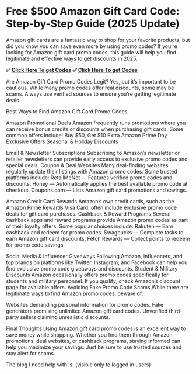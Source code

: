 # Free $500 Amazon Gift Card Code: Step-by-Step Guide (2025 Update)
Amazon gift cards are a fantastic way to shop for your favorite products, but did you know you can save even more by using promo codes? If you’re looking for Amazon gift card promo codes, this guide will help you find legitimate and effective ways to get discounts in 2025.

**✅ [Click Here To get Codes](https://tinyurl.com/yuumyp7x)**
**✅ [Click Here To get Codes](https://tinyurl.com/yuumyp7x)**

Are Amazon Gift Card Promo Codes Legit?
Yes, but it’s important to be cautious. While many promo codes offer real discounts, some may be scams. Always use verified sources to ensure you’re getting legitimate deals.

Best Ways to Find Amazon Gift Card Promo Codes

Amazon Promotional Deals
Amazon frequently runs promotions where you can receive bonus credits or discounts when purchasing gift cards. Some common offers include:
Buy $50, Get $10 Extra
Amazon Prime Day Exclusive Offers
Seasonal & Holiday Discounts

Email & Newsletter Subscriptions
Subscribing to Amazon’s newsletter or retailer newsletters can provide early access to exclusive promo codes and special deals.
Coupon & Deal Websites
Many deal-finding websites regularly update their listings with Amazon promo codes. Some trusted platforms include:
RetailMeNot — Features verified promo codes and discounts.
Honey — Automatically applies the best available promo code at checkout.
Coupons.com — Lists Amazon gift card promotions and savings.

Amazon Credit Card Rewards
Amazon’s own credit cards, such as the Amazon Prime Rewards Visa Card, often include exclusive promo code deals for gift card purchases.
Cashback & Reward Programs
Several cashback apps and reward programs provide Amazon promo codes as part of their loyalty offers. Some popular choices include:
Rakuten — Earn cashback and redeem for promo codes.
Swagbucks — Complete tasks to earn Amazon gift card discounts.
Fetch Rewards — Collect points to redeem for promo code savings.

Social Media & Influencer Giveaways
Following Amazon, influencers, and top brands on platforms like Twitter, Instagram, and Facebook can help you find exclusive promo code giveaways and discounts.
Student & Military Discounts
Amazon occasionally offers promo codes specifically for students and military personnel. If you qualify, check Amazon’s discount page for available offers.
Avoiding Fake Promo Code Scams
While there are legitimate ways to find Amazon promo codes, beware of:

Websites demanding personal information for promo codes.
Fake generators promising unlimited Amazon gift card codes.
Unverified third-party sellers claiming unrealistic discounts.

Final Thoughts
Using Amazon gift card promo codes is an excellent way to save money while shopping. Whether you find them through Amazon promotions, deal websites, or cashback programs, staying informed can help you maximize your savings. Just be sure to use trusted sources and stay alert for scams.

The blog I need help with is: (visible only to logged in users)
